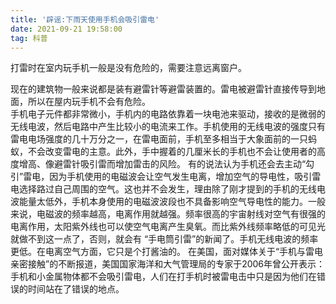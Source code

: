 ```yaml
---
title: '辟谣:下雨天使用手机会吸引雷电'
date: 2021-09-21 19:58:00
tag: 科普
---
```

<p>打雷时在室内玩手机一般是没有危险的，需要注意远离窗户。<br />

现在的建筑物一般来说都是装有避雷针等避雷装置的。雷电被避雷针直接传导到地面，所以在屋内玩手机不会有危险。<br />
手机电子元件都非常微小，手机内的电路依靠着一块电池来驱动，接收的是微弱的无线电波，然后电路中产生比较小的电流来工作。手机使用的无线电波的强度只有雷电电场强度的几十万分之一，在雷电面前，手机至多相当于大象面前的一只蚂蚁，不会改变雷电的主意。此外，手中握着的几厘米长的手机也不会让使用者的高度增高、像避雷针吸引雷而增加雷击的风险。
有的说法认为手机还会去主动“勾引”雷电，因为手机使用的电磁波会让空气发生电离，增加空气的导电性，吸引雷电选择路过自己周围的空气。这也并不会发生，理由除了刚才提到的手机的无线电波能量太低外，手机本身使用的电磁波波段也不具备影响空气导电性的能力。一般来说，电磁波的频率越高，电离作用就越强。频率很高的宇宙射线对空气有很强的电离作用，太阳紫外线也可以使空气电离产生臭氧。而比紫外线频率略低的可见光就做不到这一点了，否则，就会有 “手电筒引雷”的新闻了。手机无线电波的频率更低。在电离空气方面，它只是个打酱油的。
在美国，面对媒体关于“手机与雷电亲密接触”的不断报道，美国国家海洋和大气管理局的专家于2006年曾公开表示：手机和小金属物体都不会吸引雷电，人们在打手机时被雷电击中只是因为他们在错误的时间站在了错误的地点。<p>
